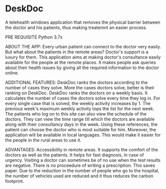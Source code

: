# DeskDoc


A telehealth windows application that removes the physical barrier between the doctor and his patients, thus making treatemnt an easier process.

PRE REQUISITE Python 3.7x

ABOUT THE APP: Every urban patient can connect to the doctor very easily. But what about the patients in the remote areas? Doctor's support is a luxury for them. This application aims at making doctor's consultance easily available for the people at the remote places. It makes people ask queries about their health issues by giving all the required information to the doctor online.

ADDITIONAL FEATURES: DeskDoc ranks the doctors according to the number of cases they solve. More the cases doctors solve, better is their ranking on DeskDoc. DeskDoc ranks the doctors on a weekly basis. It calculates the number of cases the doctors solve every time they log in. For every single case that is solved, the weekly activity increases by 1. The previous week's maximum weekly activity tops the list for the next week. The patients who log on to this site can also view the schedule of the doctors. They can view the time range till which the doctors are available along with their consultancy days in the week. Using these references, the patient can choose the doctor who is most suitable for him. Moreover, the application will be available in local languages. This would make it easier for the people in the rural areas to use it.

ADVANTAGES: Accessibility in remote areas. It supports the comfort of the doctors as well as the patients. It helps for fast diagnosis, in case of urgency. Visiting a doctor can sometimes be of no use when the test results are negative. There is no proceedure of writing a prescription. This saves paper. Due to the reduction in the number of people who go to the hospital, the number of vehicles used are reduced and it thus reduces the carbon footprint.
